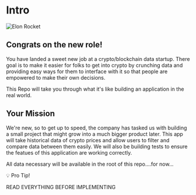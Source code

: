 # Intro

![Elon Rocket](https://media.gq.com/photos/57eac35d9228bbed3f6f4ee5/master/pass/elon-musk-is-a-rocket.jpg)

## Congrats on the new role!

You have landed a sweet new job at a crypto/blockchain data startup. There goal is to make it easier for folks to get into crypto by crunching data and providing easy ways for them to interface with it so that people are empowered to make their own decisions. 

This Repo will take you through what it's like building an application in the real world.

## Your Mission

We're new, so to get up to speed, the company has tasked us with building a small project that might grow into a much bigger product later. This app will take historical data of crypto prices and allow users to filter and compare data between them easily. We will also be building tests to ensure the featues of this application are working correctly.

All data necessary will be available in the root of this repo....for now...

:bulb: Pro Tip!

READ EVERYTHING BEFORE IMPLEMENTING